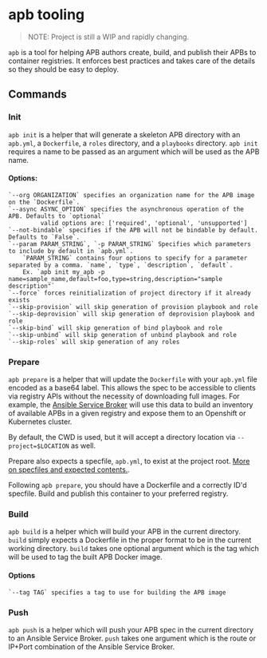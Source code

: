 # apb tooling

> NOTE: Project is still a WIP and rapidly changing.

`apb` is a tool for helping APB authors create, build, and publish
their APBs to container registries. It enforces best practices and takes
care of the details so they should be easy to deploy.

## Commands

### Init

`apb init` is a helper that will generate a skeleton APB directory with
an `apb.yml`, a `Dockerfile`, a `roles` directory, and a `playbooks` directory. 
`apb init` requires a name to be passed as an argument which will be used as the 
APB name.

#### Options:
```
`--org ORGANIZATION` specifies an organization name for the APB image on the `Dockerfile`.
`--async ASYNC_OPTION` specifies the asynchronous operation of the APB. Defaults to `optional`
         valid options are: ['required', 'optional', 'unsupported']
`--not-bindable` specifies if the APB will not be bindable by default. Defaults to `False`.
`--param PARAM_STRING`, `-p PARAM_STRING` Specifies which parameters to include by default in `apb.yml`.
    `PARAM_STRING` contains four options to specify for a parameter separated by a comma. `name`, `type`, `description`, `default`.
    Ex. `apb init my_apb -p name=sample_name,default=foo,type=string,description="sample description"`
`--force` forces reinitialization of project directory if it already exists
`--skip-provision` will skip generation of provision playbook and role
`--skip-deprovision` will skip generation of deprovision playbook and role
`--skip-bind` will skip generation of bind playbook and role
`--skip-unbind` will skip generation of unbind playbook and role
`--skip-roles` will skip generation of any roles
```

### Prepare

`apb prepare` is a helper that will update the `Dockerfile` with
your `apb.yml` file encoded as a base64 label. This allows the spec
to be accessible to clients via registry APIs without the necessity of downloading
full images. For example, the [Ansible Service Broker](https://www.github.com/openshift/ansible-service-broker)
will use this data to build an inventory of available APBs in a given
registry and expose them to an Openshift or Kubernetes cluster.



By default, the CWD is used, but it will accept a directory location via
`--project=$LOCATION` as well.

Prepare also expects a specfile, `apb.yml`, to exist at the project root.
[More on specfiles and expected contents.](https://github.com/fusor/ansible-playbook-bundle/blob/master/docs/design.md).

Following `apb prepare`, you should have a Dockerfile and a correctly
ID'd specfile. Build and publish this container to your preferred registry.

### Build

`apb build` is a helper which will build your APB in the current directory.
`build` simply expects a Dockerfile in the proper format to be in the current
working directory. `build` takes one optional argument which is the tag which 
will be used to tag the built APB Docker image.

#### Options
```
`--tag TAG` specifies a tag to use for building the APB image
```

### Push

`apb push` is a helper which will push your APB spec in the current directory to
an Ansible Service Broker. `push` takes one argument which is the route or IP+Port
combination of the Ansible Service Broker.
